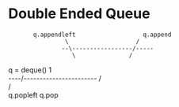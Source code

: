 





# Double Ended Queue



           q.appendleft                   q.append
                    \                   /
                   --\-----------------/-----
                      \               /
q = deque()                     1
                                      \
                   ----/----------------\-------
                      /                  \
                     /                    \
            q.popleft                      q.pop